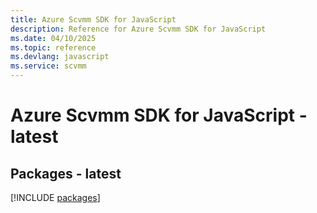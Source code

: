 ```yaml
---
title: Azure Scvmm SDK for JavaScript
description: Reference for Azure Scvmm SDK for JavaScript
ms.date: 04/10/2025
ms.topic: reference
ms.devlang: javascript
ms.service: scvmm
---
```

# Azure Scvmm SDK for JavaScript - latest
## Packages - latest
[!INCLUDE [packages](scvmm-index.md)]